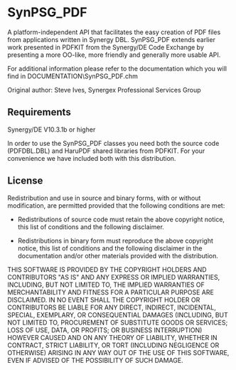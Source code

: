 # SynPSG_PDF

A platform-independent API that facilitates the easy creation of PDF files from
applications written in Synergy DBL. SynPSG_PDF extends earlier work presented
in PDFKIT from the Synergy/DE Code Exchange by presenting a more OO-like, more
friendly and generally more usable API.

For additional information please refer to the documentation which you will
find in DOCUMENTATION\SynPSG_PDF.chm

Original author: Steve Ives, Synergex Professional Services Group

## Requirements

Synergy/DE V10.3.1b or higher

In order to use the SynPSG_PDF classes you need both the source code (PDFDBL.DBL)
and HaruPDF shared libraries from PDFKIT. For your convenience we have included
both with this distribution.

## License

Redistribution and use in source and binary forms, with or without
modification, are permitted provided that the following conditions are met:

* Redistributions of source code must retain the above copyright notice,
  this list of conditions and the following disclaimer.

* Redistributions in binary form must reproduce the above copyright notice,
  this list of conditions and the following disclaimer in the documentation
  and/or other materials provided with the distribution.

THIS SOFTWARE IS PROVIDED BY THE COPYRIGHT HOLDERS AND CONTRIBUTORS "AS IS"
AND ANY EXPRESS OR IMPLIED WARRANTIES, INCLUDING, BUT NOT LIMITED TO, THE
IMPLIED WARRANTIES OF MERCHANTABILITY AND FITNESS FOR A PARTICULAR PURPOSE
ARE DISCLAIMED. IN NO EVENT SHALL THE COPYRIGHT HOLDER OR CONTRIBUTORS BE
LIABLE FOR ANY DIRECT, INDIRECT, INCIDENTAL, SPECIAL, EXEMPLARY, OR
CONSEQUENTIAL DAMAGES (INCLUDING, BUT NOT LIMITED TO, PROCUREMENT OF
SUBSTITUTE GOODS OR SERVICES; LOSS OF USE, DATA, OR PROFITS; OR BUSINESS
INTERRUPTION) HOWEVER CAUSED AND ON ANY THEORY OF LIABILITY, WHETHER IN
CONTRACT, STRICT LIABILITY, OR TORT (INCLUDING NEGLIGENCE OR OTHERWISE)
ARISING IN ANY WAY OUT OF THE USE OF THIS SOFTWARE, EVEN IF ADVISED OF THE
POSSIBILITY OF SUCH DAMAGE.

